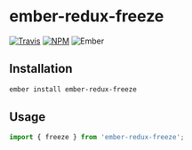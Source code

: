 # ember-redux-freeze

[![Travis][ci-img]][ci-url] [![NPM][npm-img]][npm-url] ![Ember][ember-img]

## Installation

```bash
ember install ember-redux-freeze
```

## Usage

```js
import { freeze } from 'ember-redux-freeze';
```

[ci-img]: https://img.shields.io/travis/toranb/ember-redux-freeze.svg "Travis CI Build Status"
[ci-url]: https://travis-ci.org/toranb/ember-redux-freeze
[ember-img]: https://img.shields.io/badge/ember-1.13.13+-green.svg "Ember 1.13.13+"
[npm-img]: https://img.shields.io/npm/v/ember-redux-freeze.svg "NPM Version"
[npm-url]: https://www.npmjs.com/package/ember-redux-freeze
